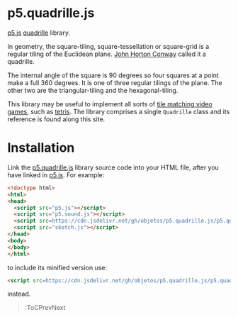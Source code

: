 # p5.quadrille.js

[p5.js](https://p5js.org/) [quadrille](https://en.wikipedia.org/wiki/Square_tiling) library.

In geometry, the square-tiling, square-tessellation or square-grid is a regular tiling of the Euclidean plane. [John Horton Conway](https://en.wikipedia.org/wiki/John_Horton_Conway) called it a quadrille.

The internal angle of the square is 90 degrees so four squares at a point make a full 360 degrees. It is one of three regular tilings of the plane. The other two are the triangular-tiling and the hexagonal-tiling.

This library may be useful to implement all sorts of [tile matching video games](https://en.wikipedia.org/wiki/Tile-matching_video_game), such as [tetris](https://en.wikipedia.org/wiki/Tetris). The library comprises a single `Quadrille` class and its reference is found along this site.

# Installation

Link the [p5.quadrille.js](https://github.com/objetos/p5.quadrille.js/blob/master/p5.quadrille.js) library source code into your HTML file, after you have linked in [p5.js](https://p5js.org/libraries/). For example:

```html | index.html
<!doctype html>
<html>
<head>
  <script src="p5.js"></script>
  <script src="p5.sound.js"></script>
  <script src=https://cdn.jsdelivr.net/gh/objetos/p5.quadrille.js/p5.quadrille.js></script>
  <script src="sketch.js"></script>
</head>
<body>
</body>
</html>
```

to include its minified version use:

```html
<script src=https://cdn.jsdelivr.net/gh/objetos/p5.quadrille.js/p5.quadrille.min.js></script>
```

instead.

> :ToCPrevNext

